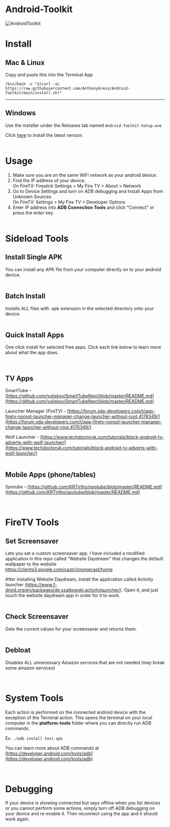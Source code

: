 # Android-Toolkit

![AndroidToolkit](https://github.com/AnthonyGress/Android-Toolkit/assets/70029654/290f4fd7-083d-4fb4-a343-462f09f59a5a)

# Install

## Mac & Linux

Copy and paste this into the Terminal App

```
/bin/bash -c "$(curl -sL https://raw.githubusercontent.com/AnthonyGress/Android-Toolkit/main/install.sh)"
```
---

## Windows

Use the installer under the Releases tab named `Android-Toolkit-Setup.exe`

Click [here](https://github.com/anthonygress/Android-Toolkit/releases/latest/download/Android-toolkit-setup.exe) to install the latest version.
<br><br>

# Usage

1. Make sure you are on the same WiFi network as your android device. 
2. Find the IP address of your device.  
On FireTV: Firestick Settings > My Fire TV > About > Network
3. Go to Device Settings and turn on ADB debugging and Install Apps from Unknown Sources.  
    On FireTV: Settings > My Fire TV > Developer Options
4. Enter IP address into __ADB Connection Tools__ and click "Connect" or press the enter key.
<br><br>

# Sideload Tools

## Install Single APK

You can install any APK file from your computer directly on to your android device.
<br><br>

## Batch Install
Installs ALL files with .apk extension in the selected directory onto your device.
<br><br>

## Quick Install Apps
One click install for selected free apps. Click each link below to learn more about what the app does.

<br>

## TV Apps

SmartTube - [https://github.com/yuliskov/SmartTubeNext/blob/master/README.md](https://github.com/yuliskov/SmartTubeNext/blob/master/README.md)  
  
Launcher Manager (FireTV) - [https://forum.xda-developers.com/t/app-firetv-noroot-launcher-manager-change-launcher-without-root.4176349/](https://forum.xda-developers.com/t/app-firetv-noroot-launcher-manager-change-launcher-without-root.4176349/)  
  
Wolf Launcher - [https://www.techdoctoruk.com/tutorials/block-android-tv-adverts-with-wolf-launcher/](https://www.techdoctoruk.com/tutorials/block-android-tv-adverts-with-wolf-launcher/)  
<br>

## Mobile Apps (phone/tables)
Spotube - [https://github.com/KRTirtho/spotube/blob/master/README.md](https://github.com/KRTirtho/spotube/blob/master/README.md) 

<br> 

# FireTV Tools

## Set Screensaver
Lets you set a custom screensaver app. I have included a modified application in this repo called "Website Daydream" that changes the default wallpaper to the website https://clients3.google.com/cast/chromecast/home
  
After installing Website Daydream, install the application called Activity launcher (https://www.f-droid.org/en/packages/de.szalkowski.activitylauncher/). Open it, and just touch the website daydream app in order for it to work.
<br><br>

  
## Check Screensaver
Gets the current values for your screensaver and returns them.
<br><br>

  
## Debloat
Disables ALL unnecessary Amazon services that are not needed (may break some amazon services)

<br>

# System Tools

Each action is performed on the connected android device with the exception of the Terminal action. This opens the terminal on your local computer in the __platform-tools__ folder where you can directly run ADB commands.  
  
Ex. `./adb install test.apk`

You can learn more about ADB commands at [https://developer.android.com/tools/adb](https://developer.android.com/tools/adb)

<br>

# Debugging

If your device is showing connected but says offline when you list devices or you cannot perform some actions, simply turn off ADB debugging on your device and re-enable it. Then reconnect using the app and it should work again.
